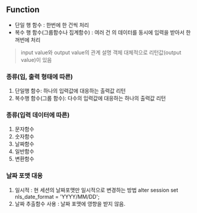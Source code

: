 ## Function

- 단일 행 함수
  : 한번에 한 건씩 처리
- 복수 행 함수(그룹함수나 집계함수)
  : 여러 건 의 데이터를 동시에 입력을 받아서 한꺼번에 처리

> input value와 output value의 관계 설명 객체
> 대체적으로 리턴값(output value)이 있음

### 종류(입, 출력 형태에 따른)

1) 단일행 함수: 하나의 입력값에 대응하는 출력값 리턴
2) 복수행 함수(그룹 함수): 다수의 입력값에 대응하는 하나의 출력값 리턴

### 종류(입력 데이터에 따른)

1) 문자함수
2) 숫자함수
3) 날짜함수
4) 일반함수
5) 변환함수

### 날짜 포맷 대응

1) 일시적
   : 현 세션의 날짜포맷만 일시적으로 변경하는 방법
   alter session set nls_date_format = 'YYYY/MM/DD';
2) 날짜 추출함수 사용
   : 날짜 포맷에 영향을 받지 않음.